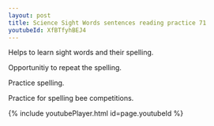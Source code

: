 ```yaml
---
layout: post
title: Science Sight Words sentences reading practice 71
youtubeId: XfBTfyhBEJ4
---
```

 
 
Helps to learn sight words and their spelling.

Opportunitiy to repeat the spelling. 

Practice spelling. 
 
Practice for spelling bee competitions. 
 
{% include youtubePlayer.html id=page.youtubeId %}
 
 
